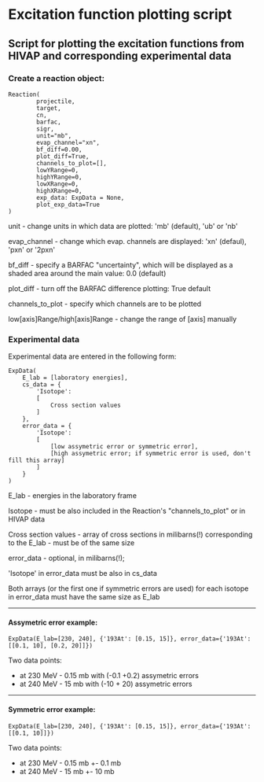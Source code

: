# Excitation function plotting script
## Script for plotting the excitation functions from HIVAP and corresponding experimental data

### Create a reaction object:
~~~
Reaction(
        projectile,
        target,
        cn,
        barfac,
        sigr,
        unit="mb",
        evap_channel="xn",
        bf_diff=0.00,
        plot_diff=True,
        channels_to_plot=[],
        lowYRange=0,
        highYRange=0,
        lowXRange=0,
        highXRange=0,
        exp_data: ExpData = None,
        plot_exp_data=True
)
~~~

unit - change units in which data are plotted: 'mb' (default), 'ub' or 'nb'

evap_channel - change which evap. channels are displayed: 'xn' (defaul), 'pxn' or '2pxn'

bf_diff - specify a BARFAC "uncertainty", which will be displayed as a shaded area around the main value: 0.0 (default)

plot_diff - turn off the BARFAC difference plotting: True default

channels_to_plot - specify which channels are to be plotted

low[axis]Range/high[axis]Range - change the range of [axis] manually

### Experimental data

Experimental data are entered in the following form:

~~~
ExpData(
    E_lab = [laboratory energies],
    cs_data = {
        'Isotope': 
        [
            Cross section values
        ]
    },
    error_data = {
        'Isotope':
        [
            [low assymetric error or symmetric error],
            [high assymetric error; if symmetric error is used, don't fill this array]
        ]
    }
)
~~~

E_lab - energies in the laboratory frame

Isotope - must be also included in the Reaction's "channels_to_plot" or in HIVAP data

Cross section values - array of cross sections in milibarns(!) corresponding to the E_lab - must be of the same size

error_data - optional, in milibarns(!);

'Isotope' in error_data must be also in cs_data

Both arrays (or the first one if symmetric errors are used) for each isotope in error_data must have the same size as E_lab

---

#### Assymetric error example:
~~~
ExpData(E_lab=[230, 240], {'193At': [0.15, 15]}, error_data={'193At': [[0.1, 10], [0.2, 20]]})
~~~
Two data points:
- at 230 MeV - 0.15 mb with (-0.1 +0.2) assymetric errors
- at 240 MeV - 15 mb with (-10 + 20) assymetric errors

---

#### Symmetric error example:
~~~
ExpData(E_lab=[230, 240], {'193At': [0.15, 15]}, error_data={'193At': [[0.1, 10]]})
~~~

Two data points:
- at 230 MeV - 0.15 mb +- 0.1 mb
- at 240 MeV - 15 mb +- 10 mb
